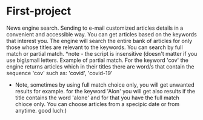 # First-project
News engine search. Sending to e-mail customized articles details in a convenient and accessible way.
You can get articles based on the keywords that interest you. The engine will search the entire bank of articles for only those whose titles are relevant to the keywords. You can search by full match or partial match.
*note - the script is insensitive (doesn't matter if you use big\small letters.
Example of partial match. For the keyword 'cov' the engine returns articles which in their titles there are word/s that contain the sequence 'cov' such as: 'covid', 'covid-19'
* Note, sometimes by using full match choice only, you will get unwanted results for example. for the keyword 'Alon' you will get also results if the title contains the word 'alone' and for that you have the full match chioce only. 
You can choose articles from a specipic date or from anytime.
good luch:)
